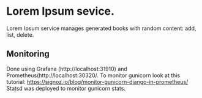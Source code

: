 # Lorem Ipsum sevice.
Lorem Ipsum service manages generated books with random content: add, list, delete.

## Monitoring
Done using Grafana (http://localhost:31910) and Prometheus(http://localhost:30320/. To monitor gunicorn look at this tutorial:
https://signoz.io/blog/monitor-gunicorn-django-in-prometheus/ 
Statsd was deployed to monitor gunicorn stats.